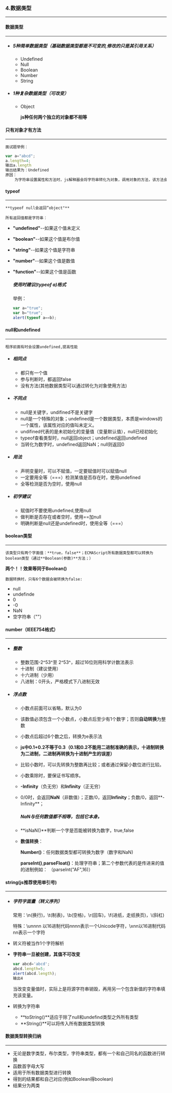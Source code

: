 ### 4.数据类型

***



#### 数据类型

***

- ##### 5种简单数据类型（基础数据类型都是不可变的,修改的只是其引用关系）

  - Undefined
  - Null
  - Boolean
  - Number
  - String

- ##### 1种复杂数据类型（可改变）

  - Object

    **js种任何两个独立的对象都不相等**



#### 只有对象才有方法

***

 	面试题举例：

````javascript
var a="abcd";
a.length=4;
输出a.length
输出结果为：Undefined
原因：
 	为字符串设置属性和方法时，js解释器会将字符串转化为对象，调用对象的方法，该方法会在过程结束时关闭，临时数据也会清除。
````



#### typeof

***

 	**typeof null会返回”object"**

 	所有返回值都是字符串：

- **"undefined"**--如果这个值未定义

- **"boolean"**--如果这个值是布尔值

- **"string"**--如果这个值是字符串

- **"number"**--如果这个值是数值

- **"function"**--如果这个值是函数

  ##### **使用时建议(typeof a)格式**

  举例：

  ````javascript
  var a="true";
  var b="true";
  alert(typeof a==b);
  
  ````

  

#### null和undefined

***

 	程序前面有时会设置undefined,提高性能

- ##### 相同点

  - 都只有一个值
  - 参与判断时，都返回false
  - 没有方法(其他数据类型可以通过转化为对象使用方法)

- ##### 不同点

  - null是关键字，undifined不是关键字
  - null是一个特殊的对象；undefined是一个数据类型，本质是windows的一个属性，该属性对应的值叫未定义。
  - undifined代表的是未初始化的变量值（变量默认值），null已经初始化
  - typeof查看类型时，null返回object；undefined返回undefined
  - 当转化为数字时，undefined返回NaN；null则返回0

- ##### 用法

  - 声明变量时，可以不赋值，一定要赋值时可以赋值null
  - 一定要用全等（===）检测某值是否存在时，使用undefined
  - 全等检测是否为空时，使用null

- ##### 初学建议

  - 赋值时不要使用undefined,使用null
  - 做判断是否存在或者空时，使用==加null
  - 明确判断是null还是undefined时，使用全等（===）



#### boolean类型

***

 	该类型只有两个字面值：**true，false**；ECMAScript所有数据类型都可以转换为boolean类型（通过**Boolean(参数)**方法；）

**两个！！效果等同于Boolean()**

 	数据转换时，只有6个数据会被转换为false:

- null
- undefinde
- 0
- -0
- NaN
- 空字符串（""）



#### number（IEEE754格式）

***

- #####  整数

  - 整数范围-2^53^至 2^53^，超过16位则用科学计数法表示
  - 十进制（建议使用）
  - 十六进制（少用）
  - 八进制：0开头，严格模式下八进制无效

- ##### 浮点数

  - 小数点前面可以省略，默认为0

  - 该数值必须包含一个小数点，小数点后至少有1个数字；否则**自动转换**为整数

  - 小数点后超过6个数之后，转换为e表示法

  - **js中0.1+0.2不等于0.3（0.1和0.2不能用二进制准确的表示，十进制转换为二进制，二进制再转换为十进制产生的误差）**

  - 比较小数时，可以先转换为整数再比较；或者通过保留小数位进行比较。

  - 小数乘除时，要保证书写顺序。

  - **-Infinity**（负无穷）和**Infinity**（正无穷）

  - 0/0时，会返回**NaN**（非数值）；正数/0，返回**Infinity**；负数/0，返回**-Infinity**；

    ##### **NaN与任何数值都不相等，包括它本身。**

  - **isNaN()**判断一个字是否能被转换为数字，true,false

  - **数值转换**：

    **Number()**：任何数据类型都可转换为数字（数字和NaN)

    **parseInt()**,**parseFloat()**：处理字符串；第二个参数代表的是传进来的值的进制例如：       	（parseInt("AF",16)）



#### string(js推荐使用单引号)

***

- ##### 字符字面量（转义序列）

  常用：\n(换行)，\t(制表)，\b(空格)，\r(回车)，\f(进纸，走纸换页)，\\(斜杠)

  特殊：\unnnn 以16进制代码nnnn表示一个Unicode字符，\xnn以16进制代码nn表示一个字符

- 转义符被当作1个字符解析

- **字符串一旦被创建，其值不可改变**

  ````javascript
  var abcd='abcd';
  abcd.length=5;
  alert(abcd.length);
  输出4
  
  ````

  当改变变量值时，实际上是将源字符串销毁，再用另一个包含新值的字符串填充该变量。

- 转换为字符串

  - **toString()**适应于除了null和undefind类型之外所有类型
  - **String()**可以将传入所有数据类型转换



#### 数据类型转换归纳

***

- 无论是数字类型，布尔类型，字符串类型，都有一个和自己同名的函数进行转换
- 函数首字母大写
- 适用于所有数据类型进行转换
- 得到的结果都和自己对应(例如Boolean得boolean)
- 结果分为两类

